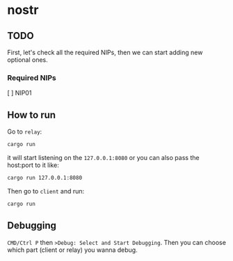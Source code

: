 # nostr

## TODO

First, let's check all the required NIPs, then we can start adding new optional ones.

### Required NIPs
[ ] NIP01

## How to run

Go to `relay`:

```bash
cargo run
```

it will start listening on the `127.0.0.1:8080` or you can also pass the host:port to it like:

```bash
cargo run 127.0.0.1:8080
```

Then go to `client` and run:

```bash
cargo run
```

## Debugging

`CMD/Ctrl P` then `>Debug: Select and Start Debugging`. Then you can choose which part (client or relay) you wanna debug.
